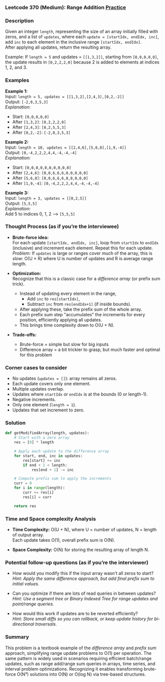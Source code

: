 ### Leetcode 370 (Medium): Range Addition [Practice](https://leetcode.com/problems/range-addition)

### Description  
Given an integer `length`, representing the size of an array initially filled with zeros, and a list of `updates`, where each `update = [startIdx, endIdx, inc]`, add `inc` to each element in the inclusive range `[startIdx, endIdx]`.  
After applying all updates, return the resulting array.

Example: If `length = 5` and updates = `[[1,3,2]]`, starting from `[0,0,0,0,0]`, the update results in `[0,2,2,2,0]` because 2 is added to elements at indices 1, 2, and 3.

### Examples  

**Example 1:**  
Input: `length = 5, updates = [[1,3,2],[2,4,3],[0,2,-2]]`  
Output: `[-2,0,3,5,3]`  
*Explanation:*
- Start: `[0,0,0,0,0]`
- After `[1,3,2]`: `[0,2,2,2,0]`
- After `[2,4,3]`: `[0,2,5,5,3]`
- After `[0,2,-2]`: `[-2,0,3,5,3]`

**Example 2:**  
Input: `length = 10, updates = [[2,4,6],[5,6,8],[1,9,-4]]`  
Output: `[0,-4,2,2,2,4,4,-4,-4,-4]`  
*Explanation:*
- Start: `[0,0,0,0,0,0,0,0,0,0]`
- After `[2,4,6]`: `[0,0,6,6,6,0,0,0,0,0]`
- After `[5,6,8]`: `[0,0,6,6,6,8,8,0,0,0]`
- After `[1,9,-4]`: `[0,-4,2,2,2,4,4,-4,-4,-4]`

**Example 3:**  
Input: `length = 3, updates = [[0,2,5]]`  
Output: `[5,5,5]`  
*Explanation:*  
Add 5 to indices 0, 1, 2 --> `[5,5,5]`


### Thought Process (as if you’re the interviewee)  

- **Brute-force idea:**  
  For each update `[startIdx, endIdx, inc]`, loop from `startIdx` to `endIdx` (inclusive) and increment each element. Repeat this for each update.  
  *Problem:* If `updates` is large or ranges cover much of the array, this is slow: O(U × R) where U is number of updates and R is average range length.

- **Optimization:**  
  Recognize that this is a classic case for a *difference array* (or prefix sum trick).  
  - Instead of updating every element in the range,  
    - Add `inc` to `res[startIdx]`,  
    - Subtract `inc` from `res[endIdx+1]` (if inside bounds).
  - After applying these, take the prefix sum of the whole array.  
  - Each prefix sum step "accumulates" the increments for every position, efficiently applying all updates.
  - This brings time complexity down to O(U + N).

- **Trade-offs:**  
  - Brute-force = simple but slow for big inputs  
  - Difference array = a bit trickier to grasp, but much faster and optimal for this problem


### Corner cases to consider  
- No updates (`updates = []`): array remains all zeros.
- Each update covers only one element.
- Multiple updates overlap.
- Updates where `startIdx` or `endIdx` is at the bounds (0 or length-1).
- Negative increments.
- Only one element (`length = 1`).
- Updates that set increment to zero.


### Solution

```python
def getModifiedArray(length, updates):
    # Start with a zero array
    res = [0] * length

    # Apply each update to the difference array
    for start, end, inc in updates:
        res[start] += inc
        if end + 1 < length:
            res[end + 1] -= inc

    # Compute prefix sum to apply the increments
    curr = 0
    for i in range(length):
        curr += res[i]
        res[i] = curr

    return res
```

### Time and Space complexity Analysis  

- **Time Complexity:** O(U + N), where U = number of updates, N = length of output array.  
  Each update takes O(1), overall prefix sum is O(N).

- **Space Complexity:** O(N) for storing the resulting array of length N.


### Potential follow-up questions (as if you’re the interviewer)  

- How would you modify this if the input array wasn't all zeros to start?  
  *Hint: Apply the same difference approach, but add final prefix sum to initial values.*

- Can you optimize if there are lots of read queries in between updates?  
  *Hint: Use a segment tree or Binary Indexed Tree for range updates and point/range queries.*

- How would this work if updates are to be reverted efficiently?  
  *Hint: Store small diffs so you can rollback, or keep update history for bi-directional traversals.*


### Summary
This problem is a textbook example of the *difference array* and *prefix sum* approach, simplifying range update problems to O(1) per operation. The same pattern is widely used in scenarios requiring efficient batch/range updates, such as range add/range sum queries in arrays, time series, and interval problem optimizations. Recognizing it enables transforming brute-force O(N²) solutions into O(N) or O(log N) via tree-based structures.